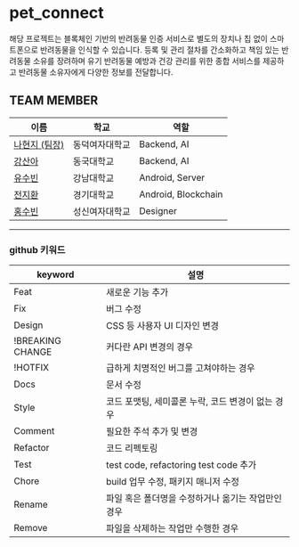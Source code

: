# pet_connect
해당 프로젝트는 블록체인 기반의 반려동물 인증 서비스로 별도의 장치나 칩 없이 스마트폰으로 반려동물을 인식할 수 있습니다. 등록 및 관리 절차를 간소화하고 책임 있는 반려동물 소유를 장려하며 유기 반려동물 예방과 건강 관리를 위한 종합 서비스를 제공하고 반려동물 소유자에게 다양한 정보를 전달합니다.


## TEAM MEMBER
|이름|학교|역할|
|----|---|---|
|[나현지 (팀장)](dev.hyeonji@gmail.com)|동덕여자대학교|Backend, AI|
|[강산아](https://github.com/gsandoo)|동국대학교|Backend, AI|
|[유수빈](yusubin288@gmail.com)|강남대학교|Android, Server|
|[전지환](wlghks1599@gmail.com)|경기대학교|Android, Blockchain|
|[홍수빈]()|성신여자대학교|Designer|


--------------------------------------------------------------------------------------------
  ### github 키워드

|keyword|설명|
|----|---|
|Feat|새로운 기능 추가|
|Fix|버그 수정|
|Design|CSS 등 사용자 UI 디자인 변경|
|!BREAKING CHANGE|커다란 API 변경의 경우|
|!HOTFIX|급하게 치명적인 버그를 고쳐야하는 경우|
|Docs|문서 수정|
|Style|코드 포맷팅, 세미콜론 누락, 코드 변경이 없는 경우|
|Comment|필요한 주석 추가 및 변경|
|Refactor|코드 리펙토링|
|Test|test code, refactoring test code 추가|
|Chore|build 업무 수정, 패키지 매니저 수정|
|Rename|파일 혹은 폴더명을 수정하거나 옮기는 작업만인 경우|
|Remove|파일을 삭제하는 작업만 수행한 경우|
